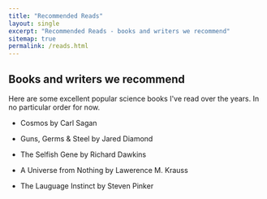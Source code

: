 ```yaml
---
title: "Recommended Reads"
layout: single
excerpt: "Recommended Reads - books and writers we recommend"
sitemap: true
permalink: /reads.html
---
```


Books and writers we recommend
-----------------------------

Here are some excellent popular science books I've read over the years. In no particular order for now.

- Cosmos by Carl Sagan

- Guns, Germs & Steel by Jared Diamond

- The Selfish Gene by Richard Dawkins

- A Universe from Nothing by Lawerence M. Krauss
  
- The Lauguage Instinct by Steven Pinker
